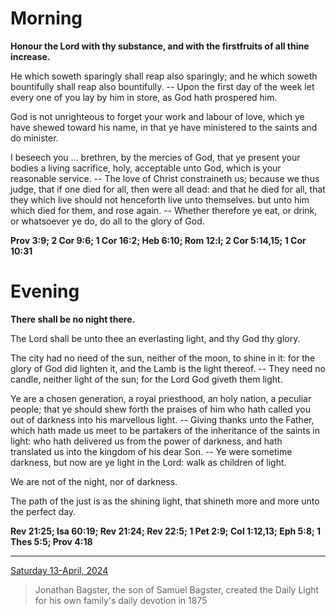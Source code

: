 # Morning

**Honour the Lord with thy substance, and with the firstfruits of all thine increase.**
 
He which soweth sparingly shall reap also sparingly; and he which soweth bountifully shall reap also bountifully. -- Upon the first day of the week let every one of you lay by him in store, as God hath prospered him.
 
God is not unrighteous to forget your work and labour of love, which ye have shewed toward his name, in that ye have ministered to the saints and do minister.
 
I beseech you ... brethren, by the mercies of God, that ye present your bodies a living sacrifice, holy, acceptable unto God, which is your reasonable service. -- The love of Christ constraineth us; because we thus judge, that if one died for all, then were all dead: and that he died for all, that they which live should not henceforth live unto themselves. but unto him which died for them, and rose again. -- Whether therefore ye eat, or drink, or whatsoever ye do, do all to the glory of God.  

**Prov 3:9; 2 Cor 9:6; 1 Cor 16:2; Heb 6:10; Rom 12:l; 2 Cor 5:14,15; 1 Cor 10:31**

# Evening

**There shall be no night there.**
 
The Lord shall be unto thee an everlasting light, and thy God thy glory.
 
The city had no need of the sun, neither of the moon, to shine in it: for the glory of God did lighten it, and the Lamb is the light thereof. -- They need no candle, neither light of the sun; for the Lord God giveth them light.
 
Ye are a chosen generation, a royal priesthood, an holy nation, a peculiar people; that ye should shew forth the praises of him who hath called you out of darkness into his marvellous light. -- Giving thanks unto the Father, which hath made us meet to be partakers of the inheritance of the saints in light: who hath delivered us from the power of darkness, and hath translated us into the kingdom of his dear Son. -- Ye were sometime darkness, but now are ye light in the Lord: walk as children of light.
 
We are not of the night, nor of darkness.
 
The path of the just is as the shining light, that shineth more and more unto the perfect day.  

**Rev 21:25; Isa 60:19; Rev 21:24; Rev 22:5; 1 Pet 2:9; Col 1:12,13; Eph 5:8; 1 Thes 5:5; Prov 4:18**

---

[Saturday 13-April, 2024](https://t.me/s/daily_light)

> Jonathan Bagster, the son of Samuel Bagster, created the Daily Light for his own family's daily devotion in 1875

